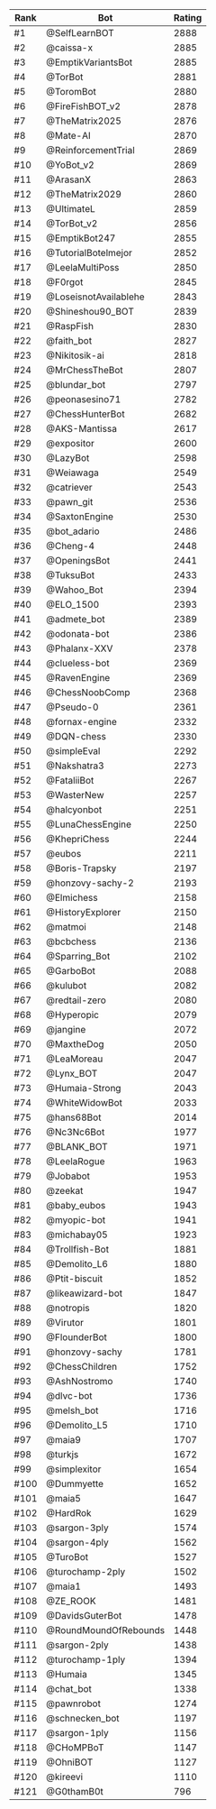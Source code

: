 Rank|Bot|Rating
---|---|---
#1|@SelfLearnBOT|2888
#2|@caissa-x|2885
#3|@EmptikVariantsBot|2885
#4|@TorBot|2881
#5|@ToromBot|2880
#6|@FireFishBOT_v2|2878
#7|@TheMatrix2025|2876
#8|@Mate-AI|2870
#9|@ReinforcementTrial|2869
#10|@YoBot_v2|2869
#11|@ArasanX|2863
#12|@TheMatrix2029|2860
#13|@UltimateL|2859
#14|@TorBot_v2|2856
#15|@EmptikBot247|2855
#16|@TutorialBotelmejor|2852
#17|@LeelaMultiPoss|2850
#18|@F0rgot|2845
#19|@LoseisnotAvailablehe|2843
#20|@Shineshou90_BOT|2839
#21|@RaspFish|2830
#22|@faith_bot|2827
#23|@Nikitosik-ai|2818
#24|@MrChessTheBot|2807
#25|@blundar_bot|2797
#26|@peonasesino71|2782
#27|@ChessHunterBot|2682
#28|@AKS-Mantissa|2617
#29|@expositor|2600
#30|@LazyBot|2598
#31|@Weiawaga|2549
#32|@catriever|2543
#33|@pawn_git|2536
#34|@SaxtonEngine|2530
#35|@bot_adario|2486
#36|@Cheng-4|2448
#37|@OpeningsBot|2441
#38|@TuksuBot|2433
#39|@Wahoo_Bot|2394
#40|@ELO_1500|2393
#41|@admete_bot|2389
#42|@odonata-bot|2386
#43|@Phalanx-XXV|2378
#44|@clueless-bot|2369
#45|@RavenEngine|2369
#46|@ChessNoobComp|2368
#47|@Pseudo-0|2361
#48|@fornax-engine|2332
#49|@DQN-chess|2330
#50|@simpleEval|2292
#51|@Nakshatra3|2273
#52|@FataliiBot|2267
#53|@WasterNew|2257
#54|@halcyonbot|2251
#55|@LunaChessEngine|2250
#56|@KhepriChess|2244
#57|@eubos|2211
#58|@Boris-Trapsky|2197
#59|@honzovy-sachy-2|2193
#60|@Elmichess|2158
#61|@HistoryExplorer|2150
#62|@matmoi|2148
#63|@bcbchess|2136
#64|@Sparring_Bot|2102
#65|@GarboBot|2088
#66|@kulubot|2082
#67|@redtail-zero|2080
#68|@Hyperopic|2079
#69|@jangine|2072
#70|@MaxtheDog|2050
#71|@LeaMoreau|2047
#72|@Lynx_BOT|2047
#73|@Humaia-Strong|2043
#74|@WhiteWidowBot|2033
#75|@hans68Bot|2014
#76|@Nc3Nc6Bot|1977
#77|@BLANK_BOT|1971
#78|@LeelaRogue|1963
#79|@Jobabot|1953
#80|@zeekat|1947
#81|@baby_eubos|1943
#82|@myopic-bot|1941
#83|@michabay05|1923
#84|@Trollfish-Bot|1881
#85|@Demolito_L6|1880
#86|@Ptit-biscuit|1852
#87|@likeawizard-bot|1847
#88|@notropis|1820
#89|@Virutor|1801
#90|@FlounderBot|1800
#91|@honzovy-sachy|1781
#92|@ChessChildren|1752
#93|@AshNostromo|1740
#94|@dlvc-bot|1736
#95|@melsh_bot|1716
#96|@Demolito_L5|1710
#97|@maia9|1707
#98|@turkjs|1672
#99|@simplexitor|1654
#100|@Dummyette|1652
#101|@maia5|1647
#102|@HardRok|1629
#103|@sargon-3ply|1574
#104|@sargon-4ply|1562
#105|@TuroBot|1527
#106|@turochamp-2ply|1502
#107|@maia1|1493
#108|@ZE_ROOK|1481
#109|@DavidsGuterBot|1478
#110|@RoundMoundOfRebounds|1448
#111|@sargon-2ply|1438
#112|@turochamp-1ply|1394
#113|@Humaia|1345
#114|@chat_bot|1338
#115|@pawnrobot|1274
#116|@schnecken_bot|1197
#117|@sargon-1ply|1156
#118|@CHoMPBoT|1147
#119|@OhniBOT|1127
#120|@kireevi|1110
#121|@G0thamB0t|796
